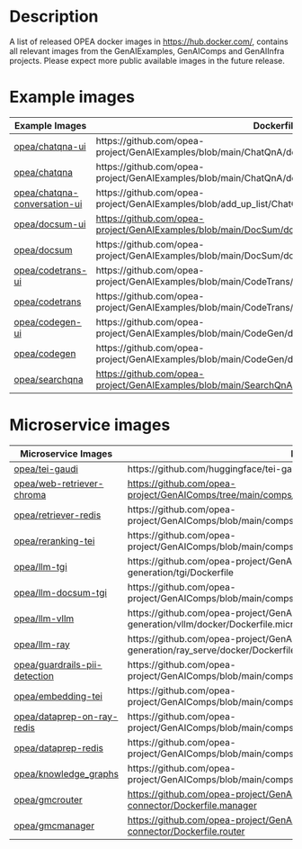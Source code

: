 # Description

A list of released OPEA docker images in https://hub.docker.com/, contains all relevant images from the GenAIExamples, GenAIComps and GenAIInfra projects. Please expect more public available images in the future release. 

# Example images

<table class="tg"><thead>
  <tr>
    <th class="tg-cly1">Example Images</th>
    <th class="tg-cly1">Dockerfile</th>
  </tr></thead>
<tbody>
  <tr>
    <td class="tg-yk8o"><a href="https://hub.docker.com/r/opea/chatqna-ui">opea/chatqna-ui</a></td>
    <td class="tg-na8o">https://github.com/opea-project/GenAIExamples/blob/main/ChatQnA/docker/ui/docker/Dockerfile</td>
  </tr>
  <tr>
    <td class="tg-yk8o"><a href="https://hub.docker.com/r/opea/chatqna">opea/chatqna</a></td>
    <td class="tg-na8o">https://github.com/opea-project/GenAIExamples/blob/main/ChatQnA/docker/Dockerfile</td>
  </tr>
  <tr>
    <td class="tg-yk8o"><a href="https://hub.docker.com/r/opea/chatqna-conversation-ui">opea/chatqna-conversation-ui</a></td>
    <td class="tg-na8o">https://github.com/opea-project/GenAIExamples/blob/add_up_list/ChatQnA/docker/ui/docker/Dockerfile.react</td>
  </tr>
  <tr>
    <td class="tg-yk8o"><a href="https://hub.docker.com/r/opea/docsum-ui">opea/docsum-ui</a></td>
    <td class="tg-yk8o"><a href="https://github.com/opea-project/GenAIExamples/blob/main/DocSum/docker/ui/docker/Dockerfile">https://github.com/opea-project/GenAIExamples/blob/main/DocSum/docker/ui/docker/Dockerfile</a></td>
  </tr>
  <tr>
    <td class="tg-yk8o"><a href="https://hub.docker.com/r/opea/docsum">opea/docsum</a></td>
    <td class="tg-na8o">https://github.com/opea-project/GenAIExamples/blob/main/DocSum/docker/Dockerfile</td>
  </tr>
  <tr>
    <td class="tg-yk8o"><a href="https://hub.docker.com/r/opea/codetrans-ui">opea/codetrans-ui</a></td>
    <td class="tg-na8o">https://github.com/opea-project/GenAIExamples/blob/main/CodeTrans/docker/ui/docker/Dockerfile</td>
  </tr>
  <tr>
    <td class="tg-yk8o"><a href="https://hub.docker.com/r/opea/codetrans">opea/codetrans</a></td>
    <td class="tg-na8o">https://github.com/opea-project/GenAIExamples/blob/main/CodeTrans/docker/Dockerfile</td>
  </tr>
  <tr>
    <td class="tg-yk8o"><a href="https://hub.docker.com/r/opea/codegen-ui">opea/codegen-ui</a></td>
    <td class="tg-na8o">https://github.com/opea-project/GenAIExamples/blob/main/CodeGen/docker/ui/docker/Dockerfile</td>
  </tr>
  <tr>
    <td class="tg-yk8o"><a href="https://hub.docker.com/r/opea/codegen">opea/codegen</a></td>
    <td class="tg-na8o">https://github.com/opea-project/GenAIExamples/blob/main/CodeGen/docker/Dockerfile</td>
  </tr>
  <tr>
    <td class="tg-yk8o"><a href="https://hub.docker.com/r/opea/searchqna/tags">opea/searchqna</a></td>
    <td class="tg-yk8o"><a href="https://github.com/opea-project/GenAIExamples/blob/main/SearchQnA/docker/Dockerfile">https://github.com/opea-project/GenAIExamples/blob/main/SearchQnA/docker/Dockerfile</a></td>
  </tr>
</tbody></table>

# Microservice images

<table class="tg"><thead>
  <tr>
    <th class="tg-cly1">Microservice Images</th>
    <th class="tg-cly1">Dockerfile</th>
  </tr></thead>
<tbody>
  <tr>
    <td class="tg-yk8o"><a href="https://hub.docker.com/r/opea/tei-gaudi/tags">opea/tei-gaudi</a></td>
    <td class="tg-na8o">https://github.com/huggingface/tei-gaudi/blob/habana-main/Dockerfile-hpu</td>
  </tr>
  <tr>
    <td class="tg-yk8o"><a href="https://hub.docker.com/r/opea/web-retriever-chroma">opea/web-retriever-chroma</a></td>
    <td class="tg-yk8o"><a href="https://github.com/opea-project/GenAIComps/tree/main/comps/web_retrievers/langchain/chroma/docker">https://github.com/opea-project/GenAIComps/tree/main/comps/web_retrievers/langchain/chroma/docker</a></td>
  </tr>
  <tr>
    <td class="tg-yk8o"><a href="https://hub.docker.com/r/opea/retriever-redis">opea/retriever-redis</a></td>
    <td class="tg-na8o">https://github.com/opea-project/GenAIComps/blob/main/comps/retrievers/langchain/redis/docker/Dockerfile</td>
  </tr>
  <tr>
    <td class="tg-yk8o"><a href="https://hub.docker.com/r/opea/reranking-tei">opea/reranking-tei</a></td>
    <td class="tg-na8o">https://github.com/opea-project/GenAIComps/blob/main/comps/reranks/tei/docker/Dockerfile</td>
  </tr>
  <tr>
    <td class="tg-yk8o"><a href="https://hub.docker.com/r/opea/llm-tgi">opea/llm-tgi</a></td>
    <td class="tg-na8o">https://github.com/opea-project/GenAIComps/blob/main/comps/llms/text-generation/tgi/Dockerfile</td>
  </tr>
  <tr>
    <td class="tg-yk8o"><a href="https://hub.docker.com/r/opea/llm-docsum-tgi">opea/llm-docsum-tgi</a></td>
    <td class="tg-na8o">https://github.com/opea-project/GenAIComps/blob/main/comps/llms/summarization/tgi/Dockerfile</td>
  </tr>
  <tr>
    <td class="tg-yk8o"><a href="https://hub.docker.com/r/opea/llm-vllm">opea/llm-vllm</a></td>
    <td class="tg-na8o">https://github.com/opea-project/GenAIComps/blob/main/comps/llms/text-generation/vllm/docker/Dockerfile.microservice</td>
  </tr>
  <tr>
    <td class="tg-yk8o"><a href="https://hub.docker.com/r/opea/llm-ray">opea/llm-ray</a></td>
    <td class="tg-na8o">https://github.com/opea-project/GenAIComps/blob/main/comps/llms/text-generation/ray_serve/docker/Dockerfile.microservice</td>
  </tr>
  <tr>
    <td class="tg-yk8o"><a href="https://hub.docker.com/r/opea/guardrails-pii-detection">opea/guardrails-pii-detection</a></td>
    <td class="tg-na8o">https://github.com/opea-project/GenAIComps/blob/main/comps/guardrails/pii_detection/docker/Dockerfile</td>
  </tr>
  <tr>
    <td class="tg-yk8o"><a href="https://hub.docker.com/r/opea/embedding-tei">opea/embedding-tei</a></td>
    <td class="tg-na8o">https://github.com/opea-project/GenAIComps/blob/main/comps/embeddings/langchain/docker/Dockerfile</td>
  </tr>
  <tr>
    <td class="tg-yk8o"><a href="https://hub.docker.com/r/opea/dataprep-on-ray-redis">opea/dataprep-on-ray-redis</a></td>
    <td class="tg-na8o">https://github.com/opea-project/GenAIComps/blob/main/comps/dataprep/redis/langchain_ray/docker/Dockerfile</td>
  </tr>
  <tr>
    <td class="tg-yk8o"><a href="https://hub.docker.com/r/opea/dataprep-redis">opea/dataprep-redis</a></td>
    <td class="tg-na8o">https://github.com/opea-project/GenAIComps/blob/main/comps/dataprep/redis/langchain/docker/Dockerfile</td>
  </tr>
  <tr>
    <td class="tg-yk8o"><a href="https://hub.docker.com/r/opea/knowledge_graphs">opea/knowledge_graphs</a></td>
    <td class="tg-na8o">https://github.com/opea-project/GenAIComps/blob/main/comps/knowledgegraphs/langchain/docker/Dockerfile</td>
  </tr>
  <tr>
    <td class="tg-yk8o"><a href="https://hub.docker.com/r/opea/gmcrouter">opea/gmcrouter</a></td>
    <td class="tg-yk8o"><a href="https://github.com/opea-project/GenAIInfra/blob/main/microservices-connector/Dockerfile.manager">https://github.com/opea-project/GenAIInfra/blob/main/microservices-connector/Dockerfile.manager</a></td>
  </tr>
  <tr>
    <td class="tg-yk8o"><a href="https://hub.docker.com/r/opea/gmcmanager">opea/gmcmanager</a></td>
    <td class="tg-yk8o"><a href="https://github.com/opea-project/GenAIInfra/blob/main/microservices-connector/Dockerfile.router">https://github.com/opea-project/GenAIInfra/blob/main/microservices-connector/Dockerfile.router</a></td>
  </tr>
</tbody></table>
